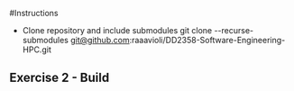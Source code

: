 #Instructions

- Clone repository and include submodules
  git clone --recurse-submodules git@github.com:raaavioli/DD2358-Software-Engineering-HPC.git

## Exercise 2 - Build


